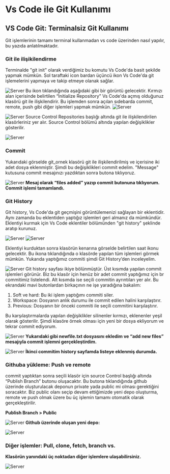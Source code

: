 # Vs Code ile Git Kullanımı


## VS Code Git: Terminalsiz Git Kullanımı 

Git işlemlerinin tamamı terminal kullanmadan vs code üzerinden nasıl yapılır, bu yazıda anlatılmaktadır. 

### Git ile ilişikilendirme
Terminalde "git init" olarak verdiğimiz bu komutu Vs Code'da basit şekilde yapmak mümkün. Sol taraftaki icon bardan üçüncü ikon Vs Code'da git işlemelerini yapmaya ve takip etmeye olanak sağlar. 
<!--more-->
![Server](https://raw.githubusercontent.com/Gulsum-Turk/pictures/main/post5/1.png)
    Bu ikon tıklandığında aşağıdaki gibi bir görüntü gelecektir. Kırmızı alan içerisinde belirtilen “Initialize Repository” Vs Code'da açmış olduğunuz klasörü git ile ilişkilendirir. Bu işlemden sonra açılan sıdebarda commit, remote, push gibi diğer işlemleri yapmak mümkün.
    ![Server](https://raw.githubusercontent.com/Gulsum-Turk/pictures/main/post5/2.png)

![Server](https://raw.githubusercontent.com/Gulsum-Turk/pictures/main/post5/3.png)
    Source Control Repositories başlığı altında git ile ilişkilendirilen klasörleriniz yer alır. Source Control bölümü altında yapılan değişiklikler gösterilir. 

![Server](https://raw.githubusercontent.com/Gulsum-Turk/pictures/main/post5/4.png)
### Commit
Yukarıdaki görselde git_ornek klasörü git ile ilişkilendirilmiş ve içerisine iki adet dosya eklenmiştir. Şimdi bu değişiklikleri commit edelim. "Message" kutusuna commit mesajınızı yazdıktan sonra butona tıklıyoruz. 

![Server](https://raw.githubusercontent.com/Gulsum-Turk/pictures/main/post5/5.png)
    **Mesaj olarak “files added” yazıp commit butonuna tıklıyorum. Commit işlemi tamamlandı.**
### Git History
Git history, Vs Code'da git geçmişini görüntülemenizi sağlayan bir eklentidir. Aynı zamanda bu eklentiden yaptığız işlemleri geri almanız da mümkündür. Eklentiyi kurmak için Vs Code eklentiler bölümünden "git history" şeklinde aratıp kurunuz. 

![Server](https://raw.githubusercontent.com/Gulsum-Turk/pictures/main/post5/6.png)
![Server](https://raw.githubusercontent.com/Gulsum-Turk/pictures/main/post5/7.png)
    
Eklentiyi kurduktan sonra klasörün kenarına görselde belirtilen saat ikonu gelecektir. Bu ikona tıklandığında o klasörde yapılan tüm işlemleri görmek mümkün. Yukarıda yaptığımız commiti şimdi Git History’den inceleyelim. 

![Server](https://raw.githubusercontent.com/Gulsum-Turk/pictures/main/post5/8.png)
Git history sayfası ikiye bölünmüştür. Üst kısımda yapılan commit işlemleri görünür. Biz bu klasör için henüz bir adet commit yaptığımız için br commitimiz listelendi. Alt kısımda ise seçili commitin ayrıntıları yer alır. Bu ekrandaki mavi butonlardan birkaçının ne işe yaradığına bakalım: 
1. Soft ve hard: Bu iki işlem yaptığımı commiti siler.  
2. Workspace: Dosyanın anlık durumu ile commit edilen halini karşılaştırır.
3. Previous: Dosyanın bir önceki commiti ile seçili commitini karşılaştırır. 

Bu karşılaştırmalarda yapılan değişiklikler silinenler kırmızı, eklenenler yeşil olarak gösterilir. 
Şimdi klasöre örnek olması için yeni bir dosya ekliyorum ve tekrar commit ediyorum. 

![Server](https://raw.githubusercontent.com/Gulsum-Turk/pictures/main/post5/9.png)
**Yukarıdaki gibi newfile.txt dosyasını ekledim ve “add new files” mesajıyla commit işlemni gerçekleştirdim.** 

![Server](https://raw.githubusercontent.com/Gulsum-Turk/pictures/main/post5/10.png)
**İkinci commitim history sayfamda listeye eklenmiş durumda.** 
### Githuba yükleme: Push ve remote
commit yaptıktan sonra seçili klasör için source Control başlığı altında “Publish Branch” butonu oluşacaktır. Bu butona tıklandığında github üzerinde oluşturulacak deponun private yada public mi olması gerektiğini soracaktır. Biz public olanı seçip devam ettiğimizde yeni depo oluşturma, remote ve push olmak üzere bu üç işlemin tamamı otomatik olarak gerçekleştirilir.  

**Publish Branch > Public** 

![Server](https://raw.githubusercontent.com/Gulsum-Turk/pictures/main/post5/11.png)
**Github üzerinde oluşan yeni depo:**

![Server](https://raw.githubusercontent.com/Gulsum-Turk/pictures/main/post5/12.png)
### Diğer işlemler: Pull, clone, fetch, branch vs. 
**Klasörün yanındaki üç noktadan diğer işlemlere ulaşabilirsiniz.** 

![Server](https://raw.githubusercontent.com/Gulsum-Turk/pictures/main/post5/13.png)
